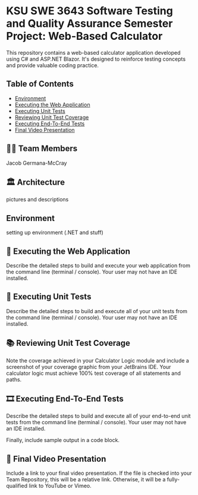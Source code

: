 # KSU SWE 3643 Software Testing and Quality Assurance Semester Project: Web-Based Calculator
This repository contains a web-based calculator application developed using C# and ASP.NET Blazor. It's designed to reinforce testing concepts and provide valuable coding practice.

## Table of Contents

- [Environment](Environment)
- [Executing the Web Application](Executing-the-web-application)
- [Executing Unit Tests](Executing-Unit-Tests)
- [Reviewing Unit Test Coverage](Reviewing-Unit-Test-Coverage)
- [Executing End-To-End Tests](Executing-End-To-End-Tests)
- [Final Video Presentation](Final-Video-Presentation)
## 🧍‍♂️ Team Members
Jacob Germana-McCray
## 🏛️ Architecture
pictures and descriptions
## Environment
setting up environment (.NET and stuff)
## 🚀 Executing the Web Application
Describe the detailed steps to build and execute your web application from the command line (terminal / console). Your user may not have an IDE installed.
## 🧪 Executing Unit Tests
Describe the detailed steps to build and execute all of your unit tests from the command line (terminal / console). Your user may not have an IDE installed.
## 📚 Reviewing Unit Test Coverage
Note the coverage achieved in your Calculator Logic module and include a screenshot of your coverage graphic from your JetBrains IDE. Your calculator logic must achieve 100% test coverage of all statements and paths.
## 🎞️ Executing End-To-End Tests
Describe the detailed steps to build and execute all of your end-to-end unit tests from the command line (terminal / console). Your user may not have an IDE installed.

Finally, include sample output in a code block.
## 🎥 Final Video Presentation
Include a link to your final video presentation. If the file is checked into your Team Repository, this will be a relative link. Otherwise, it will be a fully-qualified link to YouTube or Vimeo.
